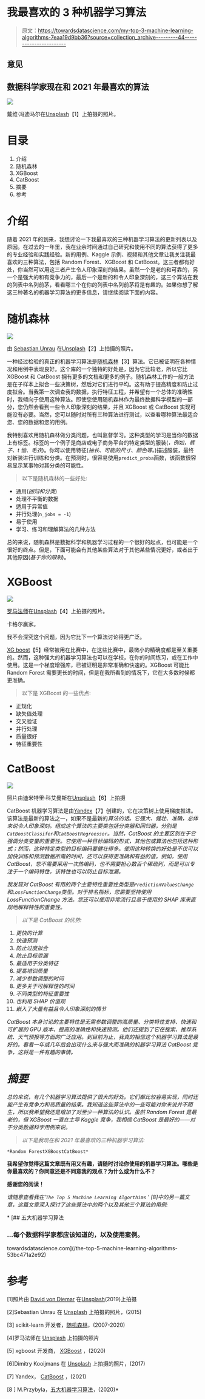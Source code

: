 # 我最喜欢的 3 种机器学习算法

> 原文：<https://towardsdatascience.com/my-top-3-machine-learning-algorithms-7eaa19d9bb36?source=collection_archive---------44----------------------->

## 意见

## 数据科学家现在和 2021 年最喜欢的算法

![](img/a18924e3543917c9c991d75e7ec81058.png)

戴维·冯迪马尔在[Unsplash](https://unsplash.com/s/photos/tesla?utm_source=unsplash&utm_medium=referral&utm_content=creditCopyText)【1】上拍摄的照片。

# 目录

1.  介绍
2.  随机森林
3.  XGBoost
4.  CatBoost
5.  摘要
6.  参考

# 介绍

随着 2021 年的到来，我想讨论一下我最喜欢的三种机器学习算法的更新列表以及原因。在过去的一年里，我在业余时间通过自己研究和使用不同的算法获得了更多的专业经验和实践经验。新的用例、Kaggle 示例、视频和其他文章让我关注我最喜欢的三种算法，包括 Random Forest、XGBoost 和 CatBoost。这三者都有好处，你当然可以用这三者产生令人印象深刻的结果。虽然一个是老的和可靠的，另一个是强大的和有竞争力的，最后一个是新的和令人印象深刻的，这三个算法在我的列表中名列前茅，看看哪三个在你的列表中名列前茅将是有趣的。如果你想了解这三种著名的机器学习算法的更多信息，请继续阅读下面的内容。

# 随机森林

![](img/b75f8ac208cacf55a46b060eae1618f8.png)

由 [Sebastian Unrau](https://unsplash.com/@sebastian_unrau?utm_source=unsplash&utm_medium=referral&utm_content=creditCopyText) 在[Unsplash](https://unsplash.com/s/photos/forest?utm_source=unsplash&utm_medium=referral&utm_content=creditCopyText)【2】上拍摄的照片。

一种经过检验的真正的机器学习算法是[随机森林](https://scikit-learn.org/stable/modules/generated/sklearn.ensemble.RandomForestClassifier.html)【3】算法。它已被证明在各种情况和用例中表现良好。这个库的一个独特的好处是，因为它比较老，所以它比 XGBoost 和 CatBoost 拥有更多的文档和更多的例子。随机森林工作的一般方法是在子样本上拟合一些决策树，然后对它们进行平均。这有助于提高精度和防止过度拟合。当我第一次调查我的数据，执行特征工程，并希望有一个总体的准确性时，我倾向于使用这种算法。即使您使用随机森林作为最终数据科学模型的一部分，您仍然会看到一些令人印象深刻的结果，并且 XGBoost 或 CatBoost 实现可能没有必要。当然，您可以随时对所有三种算法进行测试，以查看哪种算法最适合您、您的数据和您的用例。

我特别喜欢用随机森林做分类问题，也叫监督学习。这种类型的学习是当你的数据上有标签。标签的一个例子是商店或电子商务平台的特定类型的服装(*，例如，裤子、t 恤、毛衣*)。你可以使用特征(*袖长、可能的尺寸、颜色等。*)描述服装，最终对新装进行训练和分类。在预测时，很容易使用`predict_proba`函数，该函数很容易显示某事物对其分类的可能性。

> 以下是随机森林的一些好处:

*   通用(*回归和分类*)
*   处理不平衡的数据
*   适用于异常值
*   并行处理(`n_jobs = -1`)
*   易于使用
*   学习、练习和理解算法的几种方法

总的来说，随机森林是数据科学和机器学习过程的一个很好的起点，也可能是一个很好的终点。但是，下面可能会有其他某些算法对于其他某些情况更好，或者出于其他原因(*基于你的限制*)。

# XGBoost

![](img/9409bbfb4163a00cc70603864ef3ce5b.png)

[罗马法师](https://unsplash.com/@roman_lazygeek?utm_source=unsplash&utm_medium=referral&utm_content=creditCopyText)在[Unsplash](https://unsplash.com/s/photos/math?utm_source=unsplash&utm_medium=referral&utm_content=creditCopyText)【4】上拍摄的照片。

卡格尔赢家。

我不会深究这个问题，因为它比下一个算法讨论得更广泛。

[XG boost](https://xgboost.readthedocs.io/en/latest/)【5】经常被用在比赛中，在这些比赛中，最微小的精确度都是至关重要的。然而，这种强大的机器学习算法也可以在学校，在你的时间练习，或在工作中使用。这是一个梯度增强库，已被证明是非常准确和快速的。XGBoost 可能比 Random Forest 需要更长的时间，但是在我所看到的情况下，它在大多数时候都更准确。

> 以下是 XGBoost 的一些优点:

*   正规化
*   缺失值处理
*   交叉验证
*   并行处理
*   质量很好
*   特征重要性

# CatBoost

![](img/249a3dbe6c28c8504beb537949a65d5d.png)

照片由迪米特里·科艾曼斯在[Unsplash](https://unsplash.com/s/photos/cat?utm_source=unsplash&utm_medium=referral&utm_content=creditCopyText)【6】上拍摄

CatBoost 机器学习算法是由[Yandex](https://catboost.ai/)【7】创建的，它在决策树上使用梯度推进。该算法是最新的算法之一，如果不是最新的*算法的话。它强大、健壮、准确，总体来说令人印象深刻。组成这个算法的主要类包括分类器和回归器，分别是`CatBoostClassifer`和`CatBoostRegreessor`。当然，CatBoost 的主要区别在于它强调分类变量的重要性。它使用一种目标编码的形式，其他包或算法也包括这种形式；然而，这种特定类型的目标编码要健壮得多。使用这种转换的好处是不仅可以加快训练和预测数据所需的时间，还可以获得更准确和有益的值。例如，使用 CatBoost，您不需要采用一次热编码，也不需要担心数百个稀疏列，而是可以专注于一个编码特性，该特性也可以防止目标泄漏。*

*我发现对 CatBoost 有用的两个主要特性重要性类型是`PredictionValuesChange`和`LossFunctionChange`类型。对于排名指标，您需要坚持使用 LossFunctionChange 方法。您还可以使用非常流行且易于使用的 SHAP 库来直观地解释特性的重要性。*

> *以下是 CatBoost 的优势:*

1.  *更快的计算*
2.  *快速预测*
3.  *防止过度拟合*
4.  *防止目标泄漏*
5.  *最适用于分类特征*
6.  *提高培训质量*
7.  *减少参数调整的时间*
8.  *更多关于可解释性的时间*
9.  *不同类型的特征重要性*
10.  *也利用 SHAP 价值观*
11.  *嵌入了大量有益且令人印象深刻的情节*

*CatBoost 本身讨论的主要特性是无需参数调整的高质量、分类特性支持、快速和可扩展的 GPU 版本、提高的准确性和快速预测。他们还提到了它在搜索、推荐系统、天气预报等方面的广泛应用。到目前为止，我真的相信这个机器学习算法是最好的。看看一年或几年后会出现什么来与强大而准确的机器学习算法 CatBoost 竞争，这将是一件有趣的事情。*

# *摘要*

*总的来说，有几个机器学习算法提供了很大的好处。它们都比较容易实现，同时还能产生有竞争力和高质量的结果。我知道这些算法中的一些可能对你来说并不陌生，所以我希望我还是增加了对至少一种算法的认识。虽然 Random Forest 是最老的，但 XGBoost 一直在主导 Kaggle 竞争，我相信 CatBoost 是最好的——对于分类数据科学用例来说。*

> *以下是我现在和 2021 年最喜欢的三种机器学习算法:*

```
*Random ForestXGBoostCatBoost*
```

**我希望你觉得这篇文章既有用又有趣，请随时讨论你使用的机器学习算法。哪些是你最喜欢的？你同意还是不同意我的观点？为什么或为什么不？**

**感谢您的阅读！**

*请随意查看我在'`The Top 5 Machine Learning Algorthims` ' [8]中的另一篇文章，这篇文章深入探讨了这些算法中的两个以及其他三个算法的用例:*

*[](/the-top-5-machine-learning-algorithms-53bc471a2e92) [## 五大机器学习算法

### …每个数据科学家都应该知道的，以及使用案例。

towardsdatascience.com](/the-top-5-machine-learning-algorithms-53bc471a2e92) 

# 参考

[1]照片由 [David von Diemar](https://unsplash.com/@davidvondiemar?utm_source=unsplash&utm_medium=referral&utm_content=creditCopyText) 在[Unsplash](https://unsplash.com/s/photos/tesla?utm_source=unsplash&utm_medium=referral&utm_content=creditCopyText)(2019)上拍摄

[2]Sebastian Unrau 在 [Unsplash](https://unsplash.com/s/photos/forest?utm_source=unsplash&utm_medium=referral&utm_content=creditCopyText) 上拍摄的照片，(2015)

[3] scikit-learn 开发者，[随机森林](https://scikit-learn.org/stable/modules/generated/sklearn.ensemble.RandomForestClassifier.html)，(2007-2020)

[4]罗马法师在 [Unsplash](https://unsplash.com/s/photos/math?utm_source=unsplash&utm_medium=referral&utm_content=creditCopyText) 上拍摄的照片

[5] xgboost 开发商， [XGBoost](https://xgboost.readthedocs.io/en/latest/) ，(2020)

[6]Dimitry Kooijmans 在 [Unsplash](https://unsplash.com/s/photos/cat?utm_source=unsplash&utm_medium=referral&utm_content=creditCopyText) 上拍摄的照片，(2017)

[7] Yandex， [CatBoost](https://catboost.ai/) ，(2021)

[8 ] M.Przybyla，[五大机器学习算法](/the-top-5-machine-learning-algorithms-53bc471a2e92)，(2020)*